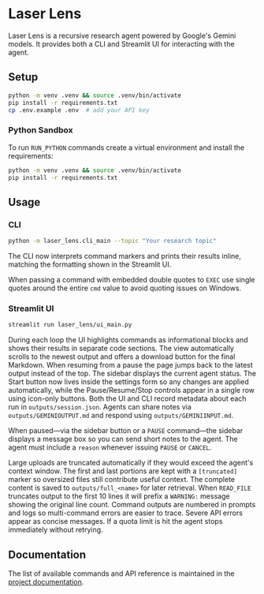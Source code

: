 # Laser Lens

Laser Lens is a recursive research agent powered by Google's Gemini models.
It provides both a CLI and Streamlit UI for interacting with the agent.

## Setup

```bash
python -m venv .venv && source .venv/bin/activate
pip install -r requirements.txt
cp .env.example .env  # add your API key
```

### Python Sandbox

To run `RUN_PYTHON` commands create a virtual environment and install
the requirements:

```bash
python -m venv .venv && source .venv/bin/activate
pip install -r requirements.txt
```

## Usage

### CLI

```bash
python -m laser_lens.cli_main --topic "Your research topic"
```
The CLI now interprets command markers and prints their results inline,
matching the formatting shown in the Streamlit UI.

When passing a command with embedded double quotes to ``EXEC`` use single quotes
around the entire ``cmd`` value to avoid quoting issues on Windows.

### Streamlit UI

```bash
streamlit run laser_lens/ui_main.py
```

During each loop the UI highlights commands as informational blocks and shows
their results in separate code sections. The view automatically scrolls to the
newest output and offers a download button for the final Markdown. When resuming
from a pause the page jumps back to the latest output instead of the top. The sidebar
displays the current agent status. The Start button now lives inside the
settings form so any changes are applied automatically, while the
Pause/Resume/Stop controls appear in a single row using icon-only buttons.
Both the UI and CLI record metadata about each run in `outputs/session.json`.
Agents can share notes via `outputs/GEMINIOUTPUT.md` and respond using `outputs/GEMINIINPUT.md`.

When paused—via the sidebar button or a `PAUSE` command—the sidebar displays a
message box so you can send short notes to the agent. The agent must include a
`reason` whenever issuing `PAUSE` or `CANCEL`.

Large uploads are truncated automatically if they would exceed the agent's
context window. The first and last portions are kept with a `[truncated]`
marker so oversized files still contribute useful context.
The complete content is saved to `outputs/full_<name>` for later retrieval.
When `READ_FILE` truncates output to the first 10 lines it will prefix a
`WARNING:` message showing the original line count.
Command outputs are numbered in prompts and logs so multi-command errors are easier to trace.
Severe API errors appear as concise messages. If a quota limit is hit the agent stops immediately without retrying.


## Documentation

The list of available commands and API reference is maintained in the
[project documentation](docs/index.html).
